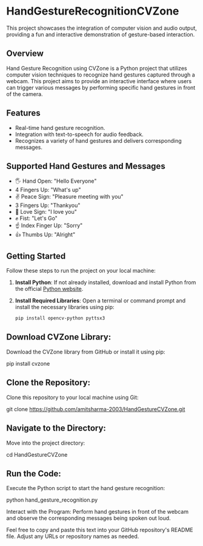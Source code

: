 # HandGestureRecognitionCVZone

This project showcases the integration of computer vision and audio output, providing a fun and interactive demonstration of gesture-based interaction.

## Overview
Hand Gesture Recognition using CVZone is a Python project that utilizes computer vision techniques to recognize hand gestures captured through a webcam. This project aims to provide an interactive interface where users can trigger various messages by performing specific hand gestures in front of the camera.

## Features
- Real-time hand gesture recognition.
- Integration with text-to-speech for audio feedback.
- Recognizes a variety of hand gestures and delivers corresponding messages.

## Supported Hand Gestures and Messages
- 🖐 Hand Open: "Hello Everyone"
- 4 Fingers Up: "What's up"
- ✌ Peace Sign: "Pleasure meeting with you"
- 3 Fingers Up: "Thankyou"
- 🤟 Love Sign: "I love you"
- ✊ Fist: "Let's Go"
- ☝ Index Finger Up: "Sorry"
- 👍 Thumbs Up: "Alright"

## Getting Started
Follow these steps to run the project on your local machine:

1. **Install Python**: If not already installed, download and install Python from the official [Python website](https://www.python.org/).

2. **Install Required Libraries**: Open a terminal or command prompt and install the necessary libraries using pip:
   ```bash
   pip install opencv-python pyttsx3
## Download CVZone Library:
Download the CVZone library from GitHub or install it using pip:


pip install cvzone 



## Clone the Repository:
Clone this repository to your local machine using Git:


git clone https://github.com/amitsharma-2003/HandGestureCVZone.git



## Navigate to the Directory: 
Move into the project directory:


cd HandGestureCVZone



## Run the Code: 
Execute the Python script to start the hand gesture recognition:


python hand_gesture_recognition.py





Interact with the Program: Perform hand gestures in front of the webcam and observe the corresponding messages being spoken out loud.


Feel free to copy and paste this text into your GitHub repository's README file. Adjust any URLs or repository names as needed.
